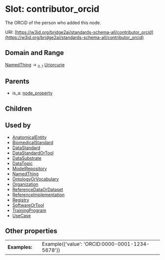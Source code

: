 
# Slot: contributor_orcid

The ORCiD of the person who added this node.

URI: [https://w3id.org/bridge2ai/standards-schema-all/contributor_orcid](https://w3id.org/bridge2ai/standards-schema-all/contributor_orcid)


## Domain and Range

[NamedThing](NamedThing.md) &#8594;  <sub>0..1</sub> [Uriorcurie](types/Uriorcurie.md)

## Parents

 *  is_a: [node_property](node_property.md)

## Children


## Used by

 * [AnatomicalEntity](AnatomicalEntity.md)
 * [BiomedicalStandard](BiomedicalStandard.md)
 * [DataStandard](DataStandard.md)
 * [DataStandardOrTool](DataStandardOrTool.md)
 * [DataSubstrate](DataSubstrate.md)
 * [DataTopic](DataTopic.md)
 * [ModelRepository](ModelRepository.md)
 * [NamedThing](NamedThing.md)
 * [OntologyOrVocabulary](OntologyOrVocabulary.md)
 * [Organization](Organization.md)
 * [ReferenceDataOrDataset](ReferenceDataOrDataset.md)
 * [ReferenceImplementation](ReferenceImplementation.md)
 * [Registry](Registry.md)
 * [SoftwareOrTool](SoftwareOrTool.md)
 * [TrainingProgram](TrainingProgram.md)
 * [UseCase](UseCase.md)

## Other properties

|  |  |  |
| --- | --- | --- |
| **Examples:** | | Example({'value': 'ORCID:0000-0001-1234-5678'}) |